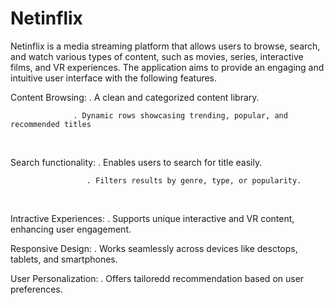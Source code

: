 # Netinflix
Netinflix is a media streaming platform that allows users to browse, search, and watch various types of content, such as movies, series, interactive films, and VR experiences. The application aims to provide an engaging and intuitive user interface with the following features.
<br>

Content Browsing:
                  . A clean and categorized content library.
                  <br>
                  
                  . Dynamic rows showcasing trending, popular, and recommended titles
<br>

Search functionality: 
                     . Enables users to search for title easily.
                     <br>
                     
                     . Filters results by genre, type, or popularity.
<br>

Intractive Experiences:
                       . Supports unique interactive and VR content, enhancing user engagement.
<br>

Responsive Design:
                  . Works seamlessly across devices like desctops, tablets, and smartphones.
<br>

User Personalization:
                     . Offers tailoredd recommendation based on user preferences.

